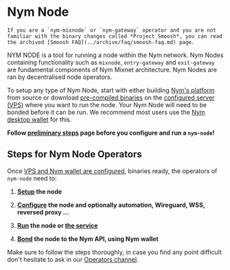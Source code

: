 # Nym Node

```admonish note
If you are a `nym-mixnode` or `nym-gateway` operator and you are not familiar with the binary changes called *Project Smoosh*, you can read the archived [Smoosh FAQ](../archive/faq/smoosh-faq.md) page.
```

NYM NODE is a tool for running a node within the Nym network. Nym Nodes containing functionality such as `mixnode`, `entry-gateway` and `exit-gateway` are fundamental components of Nym Mixnet architecture. Nym Nodes are ran by decentralised node operators.

To setup any type of Nym Node, start with either building [Nym's platform](../binaries/building-nym.md) from source or download [pre-compiled binaries](../binaries/pre-built-binaries.md) on the [configured server (VPS)](vps-setup.md) where you want to run the node. Your Nym Node will need to be bonded before it can be run. We recommend most users use the [Nym desktop wallet](wallet-preparation.md) for this.

**Follow [preliminary steps](preliminary-steps.md) page before you configure and run a `nym-node`!**

## Steps for Nym Node Operators

Once [VPS and Nym wallet are configured](preliminary-steps.md), binaries ready, the operators of `nym-node` need to:

1. **[Setup](setup.md) the node**

2. **[Configure](configuration.md) the node and optionally automation, Wireguard, WSS, reversed proxy ...**

3. **[Run](setup.md#initialise--run) the node or [the service](configuration.md#following-steps-for-nym-nodes-running-as-systemd-service)**

4. **[Bond](bonding.md) the node to the Nym API, using Nym wallet**

Make sure to follow the steps thoroughly, in case you find any point difficult don't hesitate to ask in our [Operators channel](https://matrix.to/#/#operators:nymtech.chat).

<!-- COMMENTING OUT

## Quick `nym-node --mode exit-gateway` Setup

During the testing events series [Fast and Furious](https://nymtech.net/events/fast-and-furious) we found out, that after introducing IP Packet Router and [Nym exit policy](https://nymtech.net/.wellknown/network-requester/exit-policy.txt) as default features,  only a fragment of Exit Gateways routes correctly through IPv4 and IPv6. We built a useful monitor to check out your Gateway (`nym-node --mode exit-gateway`) at [harbourmaster.nymtech.net](https://harbourmaster.nymtech.net/).

Below is a fast - *ten command* - deployment for seasoned operators to migrate and setup the node, configure networking and connectivity and verify that it all works as it should by getting two free jokes through the Mixnet.

```admonish caution
If you are not well familiar with `nym-node` setup, automation, and `nymtun0` configuration, follow the [steps above](#steps-for-nym-node-operators) page by page. You can use this flow as a reference later on.
```

1. [Get](../binaries/pre-built-binaries.md) or [build](../binaries/building-nym.md) the latest `nym-node` binary

2. Get [network_tunnel_manager.sh](https://gist.github.com/tommyv1987/ccf6ca00ffb3d7e13192edda61bb2a77) script and grant permissions
```sh
curl -o network_tunnel_manager.sh -L https://gist.githubusercontent.com/tommyv1987/ccf6ca00ffb3d7e13192edda61bb2a77/raw/9d785d6ee3aa2970553633eccbd89a827f49fab5/network_tunnel_manager.sh && chmod +x network_tunnel_manager.sh
```

3. In case you had a`nym-gateway` running, stop the process (directly or systemd service), and [**migrate to `nym-node`**](setup.md#migrate) now!

4. Apply the rules:
```sh
sudo ./network_tunnel_manager.sh apply_iptables_rules
```
5. Check Nymtun IP tables:
```sh
sudo ./network_tunnel_manager.sh check_nymtun_iptables
```

6. Display IPv6:
```sh
sudo ./network_tunnel_manager.sh fetch_and_display_ipv6
```
 - You should see a `global ipv6` address:
~~~admonish example collapsible=true title="Correct `./network_tunnel_manager.sh fetch_and_display_ipv6` output:"
```sh
iptables-persistent is already installed.
Using IPv6 address: 2001:db8:a160::1/112 #the address will be different for you
operation fetch_ipv6_address_nym_tun completed successfully.
```
~~~

7. (If you didn't have a `nym-node` service yet) Create `systemd` [automation and configuration file](configuration.md#systemd), reload and enable the service

8. Start `nym-node` service:
```sh
sudo service nym-node start && journalctl -u nym-node -f -n 100
```
9. Upgrade your node version in the smart contract, [using Nym wallet](manual-upgrade.md#step-2-updating-your-node-information-in-the-smart-contract)
  - If you don't run this as an upgrade but started a fresh new node, you need to [bond](bonding.md) the gateway now. After that finish the verification steps below.

10. After a minute of running properly, validate your `nymtun0` routing:

  - Display the address 
```sh
ip addr show nymtun0
```

~~~admonish example collapsible=true title="Correct `ip addr show nymtun0` output:"
```sh
# your addresses will be different
8: nymtun0: <POINTOPOINT,MULTICAST,NOARP,UP,LOWER_UP> mtu 1420 qdisc fq_codel state UNKNOWN group default qlen 500
    link/none
    inet 10.0.0.1/16 scope global nymtun0
       valid_lft forever preferred_lft forever
    inet6 2001:db8:a160::1/112 scope global
       valid_lft forever preferred_lft forever
    inet6 fe80::ad08:d167:5700:8c7c/64 scope link stable-privacy
       valid_lft forever preferred_lft forever`
```
~~~

  - Run a joke through the Mixnet - you should get two jokes (IPv4 and IPv6 routing):

```sh
sudo ./network_tunnel_manager.sh joke_through_the_mixnet
```

-->
